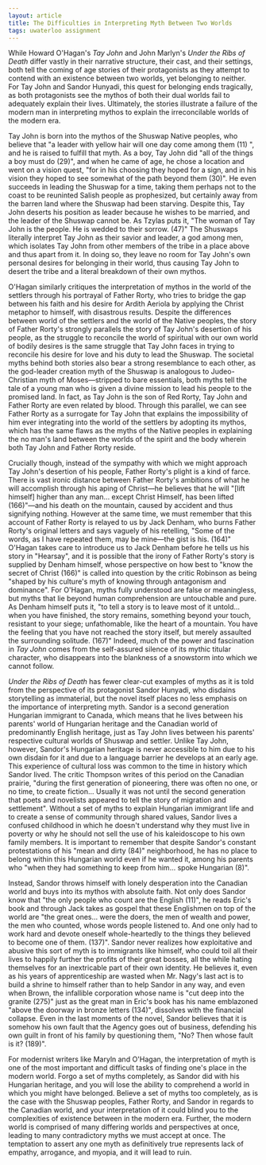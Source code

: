 ```yaml
---
layout: article
title: The Difficulties in Interpreting Myth Between Two Worlds
tags: uwaterloo assignment
---
```


While Howard O'Hagan's _Tay John_ and John Marlyn's _Under the Ribs of Death_ differ vastly in their narrative structure, their cast, and their settings, both tell the coming of age stories of their protagonists as they attempt to contend with an existence between two worlds, yet belonging to neither. For Tay John and Sandor Hunyadi, this quest for belonging ends tragically, as both protagonists see the mythos of both their dual worlds fail to adequately explain their lives. Ultimately, the stories illustrate a failure of the modern man in interpreting mythos to explain the irreconcilable worlds of the modern era.

Tay John is born into the mythos of the Shuswap Native peoples, who believe that "a leader with yellow hair will one day come among them (11) ", and he is raised to fulfill that myth. As a boy, Tay John did "all of the things a boy must do (29)", and when he came of age, he chose a location and went on a vision quest, "for in his choosing they hoped for a sign, and in his vision they hoped to see somewhat of the path beyond them (30)". He even succeeds in leading the Shuswap for a time, taking them perhaps not to the coast to be reuninted Salish people as prophesized, but certainly away from the barren land where the Shuswap had been starving. Despite this, Tay John deserts his position as leader because he wishes to be married, and the leader of the Shuswap cannot be. As Tzylas puts it, "The woman of Tay John is the people. He is wedded to their sorrow. (47)" The Shuswaps literally interpret Tay John as their savior and leader, a god among men, which isolates Tay John from other members of the tribe in a place above and thus apart from it. In doing so, they leave no room for Tay John's own personal desires for belonging in their world, thus causing Tay John to desert the tribe and a literal breakdown of their own mythos.

O'Hagan similarly critiques the interpretation of mythos in the world of the settlers through his portrayal of Father Rorty, who tries to bridge the gap between his faith and his desire for Ardith Aeriola by applying the Christ metaphor to himself, with disastrous results. Despite the differences between world of the settlers and the world of the Native peoples, the story of Father Rorty's strongly parallels the story of Tay John's desertion of his people, as the struggle to reconcile the world of spiritual with our own world of bodily desires is the same struggle that Tay John faces in trying to reconcile his desire for love and his duty to lead the Shuswap. The societal myths behind both stories also bear a strong resemblance to each other, as the god-leader creation myth of the Shuswap is analogous to Judeo-Christian myth of Moses—stripped to bare essentials, both myths tell the tale of a young man who is given a divine mission to lead his people to the promised land. In fact, as Tay John is the son of Red Rorty, Tay John and Father Rorty are even related by blood. Through this parallel, we can see Father Rorty as a surrogate for Tay John that explains the impossibility of him ever integrating into the world of the settlers by adopting its mythos, which has the same flaws as the myths of the Native peoples in explaining the no man's land between the worlds of the spirit and the body wherein both Tay John and Father Rorty reside.

Crucially though, instead of the sympathy with which we might approach Tay John's desertion of his people, Father Rorty's plight is a kind of farce. There is vast ironic distance between Father Rorty's ambitions of what he will accomplish through his aping of Christ—he believes that he will "[lift himself] higher than any man... except Christ Himself, has been lifted (166)"—and his death on the mountain, caused by accident and thus signifying nothing. However at the same time, we must remember that this account of Father Rorty is relayed to us by Jack Denham, who burns Father Rorty's original letters and says vaguely of his retelling, "Some of the words, as I have repeated them, may be mine—the gist is his. (164)" O'Hagan takes care to introduce us to Jack Denham before he tells us his story in "Hearsay", and it is possible that the irony of Father Rorty's story is supplied by Denham himself, whose perspective on how best to "know the secret of Christ (166)" is called into question by the critic Robinson as being "shaped by his culture's myth of knowing through antagonism and dominance". For O'Hagan, myths fully understood are false or meaningless, but myths that lie beyond human comprehension are untouchable and pure. As Denham himself puts it, "to tell a story is to leave most of it untold... when you have finished, the story remains, something beyond your touch, resistant to your siege; unfathomable, like the heart of a mountain. You have the feeling that you have not reached the story itself, but merely assaulted the surrounding solitude. (167)" Indeed, much of the power and fascination in _Tay John_ comes from the self-assured silence of its mythic titular character, who disappears into the blankness of a snowstorm into which we cannot follow.

_Under the Ribs of Death_ has fewer clear-cut examples of myths as it is told from the perspective of its protagonist Sandor Hunyadi, who disdains storytelling as immaterial, but the novel itself places no less emphasis on the importance of interpreting myth. Sandor is a second generation Hungarian immigrant to Canada, which means that he lives between his parents' world of Hungarian heritage and the Canadian world of predominantly English heritage, just as Tay John lives between his parents' respective cultural worlds of Shuswap and settler. Unlike Tay John, however, Sandor's Hungarian heritage is never accessible to him due to his own disdain for it and due to a language barrier he develops at an early age. This experience of cultural loss was common to the time in history which Sandor lived. The critic Thompson writes of this period on the Canadian prairie, "during the first generation of pioneering, there was often no one, or no time, to create fiction... Usually it was not until the second generation that poets and novelists appeared to tell the story of migration and settlement". Without a set of myths to explain Hungarian immigrant life and to create a sense of community through shared values, Sandor lives a confused childhood in which he doesn't understand why they must live in poverty or why he should not sell the use of his kaleidoscope to his own family members. It is important to remember that despite Sandor's constant protestations of his "mean and dirty (84)" neighborhood, he has no place to belong within this Hungarian world even if he wanted it, among his parents who "when they had something to keep from him... spoke Hungarian (8)".

Instead, Sandor throws himself with lonely desperation into the Canadian world and buys into its mythos with absolute faith. Not only does Sandor know that "the only people who count are the English (11)", he reads Eric's book and through Jack takes as gospel that these Englishmen on top of the world are "the great ones... were the doers, the men of wealth and power, the men who counted, whose words people listened to. And one only had to work hard and devote oneself whole-heartedly to the things they believed to become one of them. (137)". Sandor never realizes how exploitative and abusive this sort of myth is to immigrants like himself, who could toil all their lives to happily further the profits of their great bosses, all the while hating themselves for an inextricable part of their own identity. He believes it, even as his years of apprenticeship are wasted when Mr. Nagy's last act is to build a shrine to himself rather than to help Sandor in any way, and even when Brown, the infallible corporation whose name is "cut deep into the granite (275)" just as the great man in Eric's book has his name emblazoned "above the doorway in bronze letters (134)", dissolves with the financial collapse. Even in the last moments of the novel, Sandor believes that it is somehow his own fault that the Agency goes out of business, defending his own guilt in front of his family by questioning them, "No? Then whose fault is it? (189)".

For modernist writers like Maryln and O'Hagan, the interpretation of myth is one of the most important and difficult tasks of finding one's place in the modern world. Forgo a set of myths completely, as Sandor did with his Hungarian heritage, and you will lose the ability to comprehend a world in which you might have belonged. Believe a set of myths too completely, as is the case with the Shuswap peoples, Father Rorty, and Sandor in regards to the Canadian world, and your interpretation of it could blind you to the complexities of existence between in the modern era. Further, the modern world is comprised of many differing worlds and perspectives at once, leading to many contradictory myths we must accept at once. The temptation to assert any one myth as definitively true represents lack of empathy, arrogance, and myopia, and it will lead to ruin.
